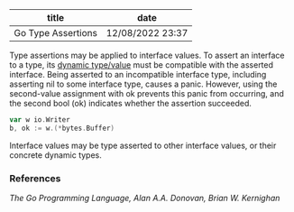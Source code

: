 | title | date |
|---|---|
| Go Type Assertions | 12/08/2022 23:37 |

Type assertions may be applied to interface values. To assert an interface to a
type, its [dynamic type/value](1668477467.md) must be compatible with the asserted interface. 
Being asserted to an incompatible interface type, including asserting nil to 
some interface type, causes a panic. However, using the second-value assignment with
ok prevents this panic from occurring, and the second bool (ok) indicates whether
the assertion succeeded.

```go
var w io.Writer
b, ok := w.(*bytes.Buffer)
```

Interface values may be type asserted to other interface values, or their concrete
dynamic types.

### References
_The Go Programming Language, Alan A.A. Donovan, Brian W. Kernighan_
